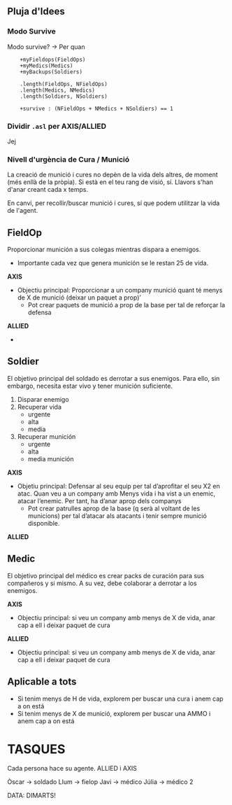 ## Pluja d'Idees

### Modo Survive
Modo survive? -> Per quan 

```asl
    +myFieldops(FieldOps)
    +myMedics(Medics)
    +myBackups(Soldiers)
    
    .length(FieldOps, NFieldOps)
    .length(Medics, NMedics)
    .length(Soldiers, NSoldiers)

    +survive : (NFieldOps + NMedics + NSoldiers) == 1
```  

### Dividir `.asl` per AXIS/ALLIED

Jej

### Nivell d'urgència de Cura / Munició

La creació de munició i cures no depèn de la vida dels altres, de moment (més enllà de la pròpia). Si està en el teu rang de visió, sí. Llavors s'han d'anar creant cada x temps. 

En canvi, per recollir/buscar munició i cures, sí que podem utilitzar la vida de l'agent. 



## FieldOp

Proporcionar munición a sus colegas mientras dispara a enemigos. 
- Importante cada vez que genera munición se le restan 25 de vida.

**AXIS**

- Objectiu principal: Proporcionar a un company munició quant té menys de X de munició (deixar un paquet a prop)’
    - Pot crear paquets de munició a prop de la base per tal de reforçar la defensa

**ALLIED**

- 

## Soldier

El objetivo principal del soldado es derrotar a sus enemigos. Para ello, sin embargo, necesita estar vivo y tener munición suficiente.

1. Disparar enemigo
2. Recuperar vida
    - urgente
    - alta
    - media
3. Recuperar munición
    - urgente
    - alta
    - media munición


**AXIS**

- Objetiu principal: Defensar al seu equip per tal d’aprofitar el seu X2 en atac. Quan veu a un company amb Menys vida i ha vist a un enemic, atacar l’enemic. Per tant, ha d’anar aprop dels companys
    - Pot crear patrulles aprop de la base (q serà al voltant de les municions) per tal d’atacar als atacants i tenir sempre munició disponible.

**ALLIED**


## Medic

El objetivo principal del médico es crear packs de curación para sus compañeros y si mismo. A su vez, debe colaborar a derrotar a los enemigos.

**AXIS**

- Objectiu principal: si veu un company amb menys de X de vida, anar cap a ell i deixar paquet de cura

**ALLIED**

- Objectiu principal: si veu un company amb menys de X de vida, anar cap a ell i deixar paquet de cura

## Aplicable a tots

- Si tenim menys de H de vida, explorem per buscar una cura i anem cap a on está
- Si tenim menys de X de munició, explorem per buscar una AMMO i anem cap a on está





# TASQUES
Cada persona hace su agente. ALLIED i AXIS

Òscar -> soldado
Llum -> fielop
Javi -> médico
Júlia -> médico 2

DATA: DIMARTS!